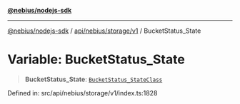 [**@nebius/nodejs-sdk**](../../../../../README.md)

***

[@nebius/nodejs-sdk](../../../../../README.md) / [api/nebius/storage/v1](../README.md) / BucketStatus\_State

# Variable: BucketStatus\_State

> **BucketStatus\_State**: [`BucketStatus_StateClass`](../type-aliases/BucketStatus_StateClass.md)

Defined in: src/api/nebius/storage/v1/index.ts:1828
